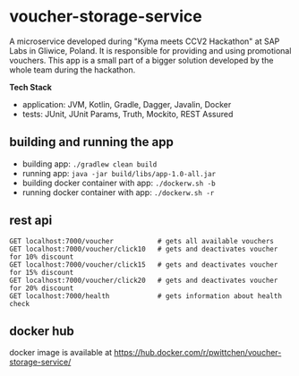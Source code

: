 # voucher-storage-service
A microservice developed during "Kyma meets CCV2 Hackathon" at SAP Labs in Gliwice, Poland. It is responsible for providing and using promotional vouchers. This app is a small part of a bigger solution developed by the whole team during the hackathon.

**Tech Stack**
- application: JVM, Kotlin, Gradle, Dagger, Javalin, Docker
- tests: JUnit, JUnit Params, Truth, Mockito, REST Assured

## building and running the app

- building app: `./gradlew clean build`
- running app: `java -jar build/libs/app-1.0-all.jar`
- building docker container with app: `./dockerw.sh -b`
- running docker container with app: `./dockerw.sh -r`

## rest api

```
GET localhost:7000/voucher           # gets all available vouchers
GET localhost:7000/voucher/click10   # gets and deactivates voucher for 10% discount
GET localhost:7000/voucher/click15   # gets and deactivates voucher for 15% discount
GET localhost:7000/voucher/click20   # gets and deactivates voucher for 20% discount
GET localhost:7000/health            # gets information about health check
```

## docker hub

docker image is available at https://hub.docker.com/r/pwittchen/voucher-storage-service/
